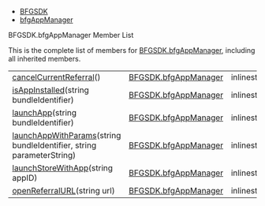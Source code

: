   - [BFGSDK](namespace_b_f_g_s_d_k.html)
  - [bfgAppManager](class_b_f_g_s_d_k_1_1bfg_app_manager.html)

BFGSDK.bfgAppManager Member List

This is the complete list of members for
[BFGSDK.bfgAppManager](class_b_f_g_s_d_k_1_1bfg_app_manager.html),
including all inherited members.

|                                                                                                                                                     |                                                                   |              |
| --------------------------------------------------------------------------------------------------------------------------------------------------- | ----------------------------------------------------------------- | ------------ |
| [cancelCurrentReferral](class_b_f_g_s_d_k_1_1bfg_app_manager.html#ab6ac2f8e69d3c3cac613d3b8b96069eb)()                                              | [BFGSDK.bfgAppManager](class_b_f_g_s_d_k_1_1bfg_app_manager.html) | inlinestatic |
| [isAppInstalled](class_b_f_g_s_d_k_1_1bfg_app_manager.html#a3da13117b8d17916fb25db7f16ca38a4)(string bundleIdentifier)                              | [BFGSDK.bfgAppManager](class_b_f_g_s_d_k_1_1bfg_app_manager.html) | inlinestatic |
| [launchApp](class_b_f_g_s_d_k_1_1bfg_app_manager.html#aacb12f387fcd7a47eb165ac46be9dc2e)(string bundleIdentifier)                                   | [BFGSDK.bfgAppManager](class_b_f_g_s_d_k_1_1bfg_app_manager.html) | inlinestatic |
| [launchAppWithParams](class_b_f_g_s_d_k_1_1bfg_app_manager.html#a288912a017d8a2c2677b8b8b9ba7a0b0)(string bundleIdentifier, string parameterString) | [BFGSDK.bfgAppManager](class_b_f_g_s_d_k_1_1bfg_app_manager.html) | inlinestatic |
| [launchStoreWithApp](class_b_f_g_s_d_k_1_1bfg_app_manager.html#a09a07dddd06755acce09cc106285bbce)(string appID)                                     | [BFGSDK.bfgAppManager](class_b_f_g_s_d_k_1_1bfg_app_manager.html) | inlinestatic |
| [openReferralURL](class_b_f_g_s_d_k_1_1bfg_app_manager.html#a1b49fc91f41b8a9fef5e47887c4cd373)(string url)                                          | [BFGSDK.bfgAppManager](class_b_f_g_s_d_k_1_1bfg_app_manager.html) | inlinestatic |
